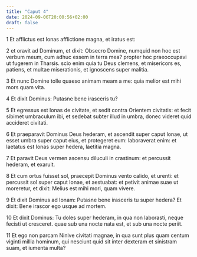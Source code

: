 ```yaml
---
title: "Caput 4"
date: 2024-09-06T20:00:56+02:00
draft: false
---
```



1 Et afflictus est Ionas afflictione magna, et iratus est:

2 et oravit ad Dominum, et dixit: Obsecro Domine, numquid non hoc est verbum meum, cum adhuc essem in terra mea? propter hoc praeoccupavi ut fugerem in Tharsis. scio enim quia tu Deus clemens, et misericors es, patiens, et multae miserationis, et ignoscens super malitia.

3 Et nunc Domine tolle quaeso animam meam a me: quia melior est mihi mors quam vita.

4 Et dixit Dominus: Putasne bene irasceris tu?

5 Et egressus est Ionas de civitate, et sedit contra Orientem civitatis: et fecit sibimet umbraculum ibi, et sedebat subter illud in umbra, donec videret quid accideret civitati.

6 Et praeparavit Dominus Deus hederam, et ascendit super caput Ionae, ut esset umbra super caput eius, et protegeret eum: laboraverat enim: et laetatus est Ionas super hedera, laetitia magna.

7 Et paravit Deus vermen ascensu diluculi in crastinum: et percussit hederam, et exaruit.

8 Et cum ortus fuisset sol, praecepit Dominus vento calido, et urenti: et percussit sol super caput Ionae, et aestuabat: et petivit animae suae ut moreretur, et dixit: Melius est mihi mori, quam vivere.

9 Et dixit Dominus ad Ionam: Putasne bene irasceris tu super hedera? Et dixit: Bene irascor ego usque ad mortem.

10 Et dixit Dominus: Tu doles super hederam, in qua non laborasti, neque fecisti ut cresceret. quae sub una nocte nata est, et sub una nocte periit.

11 Et ego non parcam Ninive civitati magnae, in qua sunt plus quam centum viginti millia hominum, qui nesciunt quid sit inter dexteram et sinistram suam, et iumenta multa?

